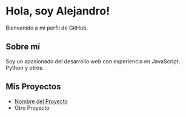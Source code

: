 # Hola, soy Alejandro!

Bienvenido a mi perfil de GitHub. 

## Sobre mí
Soy un apasionado del desarrollo web con experiencia en JavaScript, Python y otros.

## Mis Proyectos
- [Nombre del Proyecto](link_a_tu_proyecto)
- Otro Proyecto